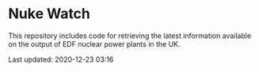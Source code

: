 # Nuke Watch

This repository includes code for retrieving the latest information available on the output of EDF nuclear power plants in the UK.

Last updated: 2020-12-23 03:16